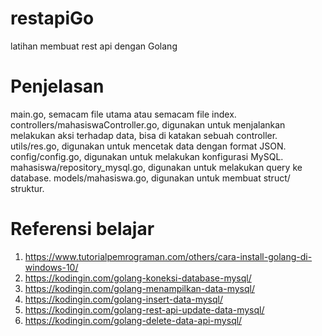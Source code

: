 # restapiGo
 latihan membuat rest api dengan Golang
 
 # Penjelasan
  main.go, semacam file utama atau semacam file index.
  controllers/mahasiswaController.go, digunakan untuk menjalankan melakukan aksi terhadap data, bisa di katakan sebuah controller.
  utils/res.go, digunakan untuk mencetak data dengan format JSON.
  config/config.go, digunakan untuk melakukan konfigurasi MySQL.
  mahasiswa/repository_mysql.go, digunakan untuk melakukan query ke database.
  models/mahasiswa.go, digunakan untuk membuat struct/ struktur.
  
# Referensi belajar
  1. https://www.tutorialpemrograman.com/others/cara-install-golang-di-windows-10/
  2. https://kodingin.com/golang-koneksi-database-mysql/
  3. https://kodingin.com/golang-menampilkan-data-mysql/
  4. https://kodingin.com/golang-insert-data-mysql/
  5. https://kodingin.com/golang-rest-api-update-data-mysql/
  6. https://kodingin.com/golang-delete-data-api-mysql/
